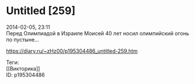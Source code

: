 Untitled [259]
===============

   
 2014-02-05, 23:11   
  Перед Олимпиадой в Израиле Моисей 40 лет носил олимпийский огонь по пустыне...   
    
 <https://diary.ru/~zHz00/p195304486_untitled-259.htm>   
   
 Теги:   
 [[Викторика]]   
 ID: p195304486